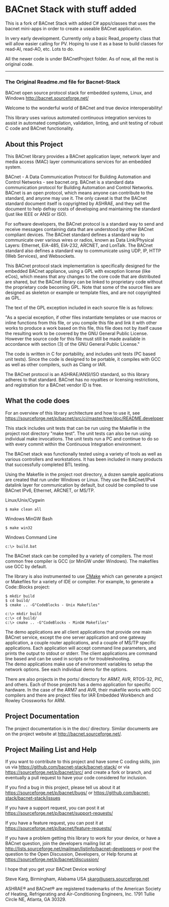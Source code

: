 # BACnet Stack with stuff added

This is a fork of BACnet Stack with added C# apps/classes that uses the bacnet mini-apps in order to create a useable BACnet application.

In very early development.  Currently only a basic Read_property class that will allow easier calling for PV.  Hoping to use it as a base to build classes for read-AI, read-AO, etc.  Lots to do.

All the newer code is under BACnetProject folder.  As of now, all the rest is original code.

<hr>
<h3>The Original Readme.md file for Bacnet-Stack</h3>

BACnet open source protocol stack for embedded systems, Linux, and Windows
http://bacnet.sourceforge.net/

Welcome to the wonderful world of BACnet and true device interoperability!

This library uses various automated continuous integration services 
to assist in automated compilation, validation, linting, and unit testing 
of robust C code and BACnet functionality.

About this Project
------------------

This BACnet library provides a BACnet application layer, network layer and
media access (MAC) layer communications services for an embedded system.

BACnet - A Data Communication Protocol for Building Automation and Control
Networks - see bacnet.org. BACnet is a standard data communication protocol for
Building Automation and Control Networks. BACnet is an open protocol, which
means anyone can contribute to the standard, and anyone may use it. The only
caveat is that the BACnet standard document itself is copyrighted by ASHRAE,
and they sell the document to help defray costs of developing and maintaining
the standard (just like IEEE or ANSI or ISO).

For software developers, the BACnet protocol is a standard way to send and
receive messages containing data that are understood by other BACnet
compliant devices. The BACnet standard defines a standard way to communicate
over various wires or radios, known as Data Link/Physical Layers: Ethernet, 
EIA-485, EIA-232, ARCNET, and LonTalk. The BACnet standard also defines a 
standard way to communicate using UDP, IP, HTTP (Web Services), and Websockets.

This BACnet protocol stack implementation is specifically designed for the
embedded BACnet appliance, using a GPL with exception license (like eCos),
which means that any changes to the core code that are distributed are shared, 
but the BACnet library can be linked to proprietary code without the proprietary 
code becoming GPL. Note that some of the source files are designed as 
skeleton or example or template files, and are not copyrighted as GPL.

The text of the GPL exception included in each source file is as follows: 

"As a special exception, if other files instantiate templates or use macros or
inline functions from this file, or you compile this file and link it with
other works to produce a work based on this file, this file does not by itself
cause the resulting work to be covered by the GNU General Public License.
However the source code for this file must still be made available in
accordance with section (3) of the GNU General Public License."

The code is written in C for portability, and includes unit tests (PC based
unit tests). Since the code is designed to be portable, it compiles with GCC as
well as other compilers, such as Clang or IAR.

The BACnet protocol is an ASHRAE/ANSI/ISO standard, so this library adheres to
that standard. BACnet has no royalties or licensing restrictions, and
registration for a BACnet vendor ID is free.

What the code does
------------------

For an overview of this library architecture and how to use it, see
https://sourceforge.net/p/bacnet/src/ci/master/tree/doc/README.developer

This stack includes unit tests that can be run using the Makefile in the
project root directory "make test".
The unit tests can also be run using individual make invocations. 
The unit tests run a PC and continue to do so with 
every commit within the Continuous Integration environment.

The BACnet stack was functionally tested using a variety of tools
as well as various controllers and workstations. It has been included
in many products that successfully completed BTL testing.

Using the Makefile in the project root directory, a dozen sample applications
are created that run under Windows or Linux. They use the BACnet/IPv4 datalink
layer for communication by default, but could be compiled to use BACnet IPv6, 
Ethernet, ARCNET, or MS/TP.

Linux/Unix/Cygwin

    $ make clean all

Windows MinGW Bash

    $ make win32

Windows Command Line

    c:\> build.bat

The BACnet stack can be compiled by a variety of compilers.  The most common
free compiler is GCC (or MinGW under Windows).  The makefiles use GCC by
default.

The library is also instrumented to use [CMake](https://cmake.org/) which can
generate a project or Makefiles for a variety of IDE or compiler. For example,
to generate a Code::Blocks project:

    $ mkdir build
    $ cd build/
    $ cmake .. -G"CodeBlocks - Unix Makefiles"
    
    c:\> mkdir build
    c:\> cd build/
    c:\> cmake .. -G"CodeBlocks - MinGW Makefiles"

The demo applications are all client applications that provide one main BACnet
service, except the one server application and one gateway application, 
a couple router applications, and a couple of MS/TP specific applications.
Each application will accept command line parameters, and prints the output to 
stdout or stderr.  The client applications are command line based and can 
be used in scripts or for troubleshooting.  
The demo applications make use of environment variables to 
setup the network options.  See each individual demo for the options.

There are also projects in the ports/ directory for ARM7, AVR, RTOS-32, PIC, 
and others.  Each of those projects has a demo application for specific hardware.
In the case of the ARM7 and AVR, their makefile works with GCC compilers and
there are project files for IAR Embedded Workbench and Rowley Crossworks for ARM.

Project Documentation
---------------------

The project documentation is in the doc/ directory.  Similar documents are
on the project website at <http://bacnet.sourceforge.net/>.

Project Mailing List and Help
-----------------------------

If you want to contribute to this project and have some C coding skills,
join us via https://github.com/bacnet-stack/bacnet-stack/
or via https://sourceforge.net/p/bacnet/src/ and create a
fork or branch, and eventually a pull request to have 
your code considered for inclusion.

If you find a bug in this project, please tell us about it at
https://sourceforge.net/p/bacnet/bugs/
or
https://github.com/bacnet-stack/bacnet-stack/issues

If you have a support request, you can post it at 
https://sourceforge.net/p/bacnet/support-requests/

If you have a feature request, you can post it at
https://sourceforge.net/p/bacnet/feature-requests/

If you have a problem getting this library to work for
your device, or have a BACnet question, join the developers mailing list at:
http://lists.sourceforge.net/mailman/listinfo/bacnet-developers
or post the question to the Open Discussion, Developers, or Help forums at
https://sourceforge.net/p/bacnet/discussion/

I hope that you get your BACnet Device working!

Steve Karg, Birmingham, Alabama USA
skarg@users.sourceforge.net

ASHRAE® and BACnet® are registered trademarks of the 
American Society of Heating, Refrigerating and Air-Conditioning Engineers, Inc.
1791 Tullie Circle NE, Atlanta, GA 30329.

